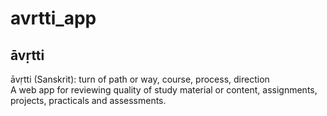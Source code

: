 # avrtti_app

## āvṛtti
āvṛtti (Sanskrit): turn of path or way, course, process, direction   
A web app for reviewing quality of study material or content, assignments, projects, practicals and assessments. 